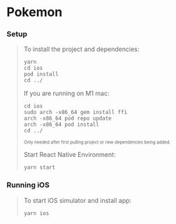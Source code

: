 # Pokemon

### Setup

> To install the project and dependencies:
>
> ```
> yarn
> cd ios
> pod install
> cd ../
> ```
>
> If you are running on M1 mac:
>
> ```
> cd ios
> sudo arch -x86_64 gem install ffi
> arch -x86_64 pod repo update
> arch -x86_64 pod install
> cd ../
> ```
>
> <sub><sup>Only needed after first pulling project or new dependencies being added.</sub></sup>
>
> Start React Native Environment:
>
> ```
> yarn start
> ```

### Running iOS

> To start iOS simulator and install app:
>
> ```
> yarn ios
> ```
